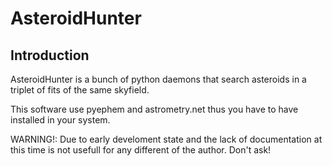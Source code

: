 __AsteroidHunter__
========
Introduction
------------
AsteroidHunter is a bunch of python daemons that search asteroids in a triplet of fits of the same skyfield. 

This software use pyephem and astrometry.net thus you have to have installed in your system.

WARNING!: Due to early develoment state and the lack of documentation at this time is not usefull for any different of the author. Don't ask!


